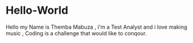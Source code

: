 # Hello-World
Hello my Name is Themba Mabuza , i'm a Test Analyst and i love making music , 
Coding is a challenge that  would like to conqour.
